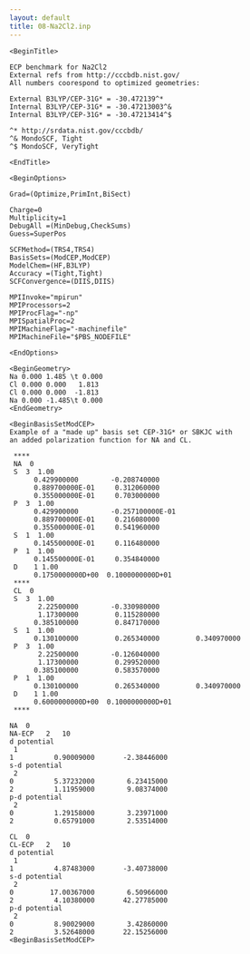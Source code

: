 ```yaml
---
layout: default
title: 08-Na2Cl2.inp
---
```



    <BeginTitle>

    ECP benchmark for Na2Cl2
    External refs from http://cccbdb.nist.gov/
    All numbers coorespond to optimized geometries:

    External B3LYP/CEP-31G* = -30.472139^*
    Internal B3LYP/CEP-31G* = -30.47213003^&
    Internal B3LYP/CEP-31G* = -30.47213414^$

    ^* http://srdata.nist.gov/cccbdb/
    ^& MondoSCF, Tight
    ^$ MondoSCF, VeryTight

    <EndTitle>

    <BeginOptions>

    Grad=(Optimize,PrimInt,BiSect)

    Charge=0
    Multiplicity=1
    DebugAll =(MinDebug,CheckSums)
    Guess=SuperPos

    SCFMethod=(TRS4,TRS4)
    BasisSets=(ModCEP,ModCEP)
    ModelChem=(HF,B3LYP)
    Accuracy =(Tight,Tight)
    SCFConvergence=(DIIS,DIIS)

    MPIInvoke="mpirun"
    MPIProcessors=2
    MPIProcFlag="-np"
    MPISpatialProc=2
    MPIMachineFlag="-machinefile"
    MPIMachineFile="$PBS_NODEFILE"

    <EndOptions>

    <BeginGeometry>
    Na 0.000 1.485 \t 0.000
    Cl 0.000 0.000   1.813
    Cl 0.000 0.000  -1.813
    Na 0.000 -1.485\t 0.000
    <EndGeometry>

    <BeginBasisSetModCEP>
    Example of a "made up" basis set CEP-31G* or SBKJC with
    an added polarization function for NA and CL.

     ****
     NA  0
     S  3  1.00
          0.429900000        -0.208740000
          0.889700000E-01     0.312060000
          0.355000000E-01     0.703000000
     P  3  1.00
          0.429900000        -0.257100000E-01
          0.889700000E-01     0.216080000
          0.355000000E-01     0.541960000
     S  1  1.00
          0.145500000E-01     0.116480000
     P  1  1.00
          0.145500000E-01     0.354840000
     D    1 1.00
          0.1750000000D+00  0.1000000000D+01
     ****
     CL  0
     S  3  1.00
           2.22500000        -0.330980000
           1.17300000         0.115280000
          0.385100000         0.847170000
     S  1  1.00
          0.130100000         0.265340000         0.340970000
     P  3  1.00
           2.22500000        -0.126040000
           1.17300000         0.299520000
          0.385100000         0.583570000
     P  1  1.00
          0.130100000         0.265340000         0.340970000
     D    1 1.00
          0.6000000000D+00  0.1000000000D+01
     ****

    NA  0
    NA-ECP   2   10
    d potential
     1
    1          0.90009000       -2.38446000
    s-d potential
     2
    0          5.37232000        6.23415000
    2          1.11959000        9.08374000
    p-d potential
     2
    0          1.29158000        3.23971000
    2          0.65791000        2.53514000

    CL  0
    CL-ECP   2   10
    d potential
     1
    1          4.87483000       -3.40738000
    s-d potential
     2
    0         17.00367000        6.50966000
    2          4.10380000       42.27785000
    p-d potential
     2
    0          8.90029000        3.42860000
    2          3.52648000       22.15256000
    <BeginBasisSetModCEP>
